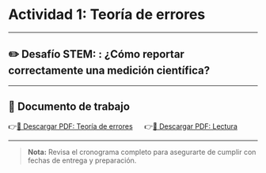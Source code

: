 # Actividad 1: Teoría de errores

---

## ✏️ Desafío STEM: : ¿Cómo reportar correctamente una medición científica?

---

## 📄 Documento de trabajo

👉[📎 Descargar PDF: Teoría de errores](../FIS2/ErrorTheory.pdf) &nbsp;&nbsp;&nbsp;&nbsp; 👉[📎 Descargar PDF: Lectura](../FIS2/StudentReading.pdf)

---

> **Nota:** Revisa el cronograma completo para asegurarte de cumplir con fechas de entrega y preparación.

